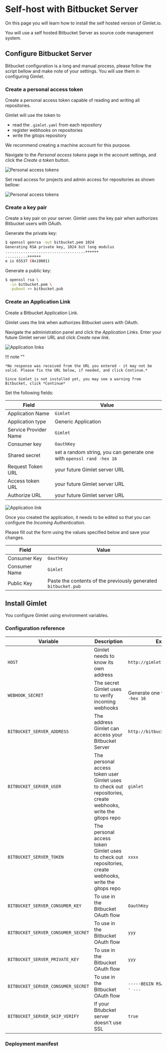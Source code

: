 # Self-host with Bitbucket Server

On this page you will learn how to install the self hosted version of Gimlet.io.

You will use a self hosted Bitbucket Server as source code management system.

## Configure Bitbucket Server

Bitbucket configuration is a long and manual process, please follow the script bellow and make note of your settings. You will use them in configuring Gimlet.

### Create a personal access token

Create a personal access token capable of reading and writing all repositories.

Gimlet will use the token to

- read the `.gimlet.yaml` from each repository
- register webhooks on repositories
- write the gitops repository

We recommend creating a machine account for this purpose.

Navigate to the *Personal access tokens* page in the account settings, and click the *Create a token* button.

![Personal access tokens](./bb-tokens.png)

Set read access for projects and admin access for repositories as shown bellow:

![Personal access tokens](./bb-perms.png)

### Create a key pair

Create a key pair on your server. Gimlet uses the key pair when authorizes Bitbucket users with OAuth.

Generate the private key:

```bash
$ openssl genrsa -out bitbucket.pem 1024
Generating RSA private key, 1024 bit long modulus
....................................++++++
..........++++++
e is 65537 (0x10001)
```


Generate a public key:

```bash
$ openssl rsa \
  -in bitbucket.pem \
  -pubout >> bitbucket.pub
```

### Create an Application Link

Create a Bitbucket Application Link. 

Gimlet uses the link when authorizes Bitbucket users with OAuth.

Navigate the administration panel and click the *Application Links*. Enter your future Gimlet server URL and click *Create new link*.


![Application links](./bb-links.png)

!!! note ""

    *No response was received from the URL you entered - it may not be valid. Please fix the URL below, if needed, and click Continue.*
    
    Since Gimlet is not installed yet, you may see a warning from Bitbucket, click *Continue*


Set the following fields:

|Field | Value|
|-----|--------|
|Application Name| `Gimlet`      |
|Application type  | Generic Application     |
|Service Provider Name  | `Gimlet`     |
|Consumer key  | `OauthKey`     |
|Shared secret  | set a random string, you can generate one with `openssl rand -hex 16`     |
| Request Token URL | your future Gimlet server URL     |
|Access token URL |  your future Gimlet server URL    |
|Authorize URL |  your future Gimlet server URL    |

![Application link](./bb-applink.png)


Once you created the application, it needs to be edited so that you can configure the *Incoming Authentication*.

Please fill out the form using the values specified below and save your changes.

|Field | Value|
|-----|--------|
|Consumer Key  | `OauthKey`     |
|Consumer Name  | `Gimlet`     |
|Public Key  | Paste the contents of the previously generated `bitbucket.pub`     |

## Install Gimlet

You configure Gimlet using environment variables.

### Configuration reference

| Variable | Description | Example |
|-----|--------|-----|
|`HOST`  | Gimlet needs to know its own address | `http://gimlet.mycompany.com` |
|`WEBHOOK_SECRET`  | The secret Gimlet uses to verify incoming webhooks      | Generate one with `openssl rand -hex 16` |
| `BITBUCKET_SERVER_ADDRESS`  | The address Gimlet can access your Bitbucket Server     | `http://bitbucket.mycompany.com` |
| `BITBUCKET_SERVER_USER`  | The personal access token user Gimlet uses to check out repositories, create webhooks, write the gitops repo     | `gimlet` |
| `BITBUCKET_SERVER_TOKEN`  | The personal access token Gimlet uses to check out repositories, create webhooks, write the gitops repo     | `xxxx` |
| `BITBUCKET_SERVER_CONSUMER_KEY`  | To use in the Bitbucket OAuth flow     | `OauthKey` |
| `BITBUCKET_SERVER_CONSUMER_SECRET`  | To use in the Bitbucket OAuth flow     | `yyy` |
| `BITBUCKET_SERVER_PRIVATE_KEY`  | To use in the Bitbucket OAuth flow     | `yyy` |
| `BITBUCKET_SERVER_CONSUMER_SECRET`  | To use in the Bitbucket OAuth flow     | `-----BEGIN RSA PRIVATE KEY----- ...` |
| `BITBUCKET_SERVER_SKIP_VERIFY`  | If your Bitubcket server doesn't use SSL     | `true` |

### Deployment manifest

```yaml


```

